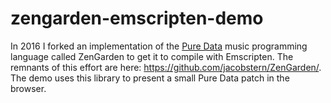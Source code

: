 # zengarden-emscripten-demo

In 2016 I forked an implementation of the [Pure Data](https://puredata.info/) music programming language called ZenGarden
to get it to compile with Emscripten. The remnants of this effort are here: https://github.com/jacobstern/ZenGarden/. The demo uses this library to present a small Pure Data patch in the browser.
